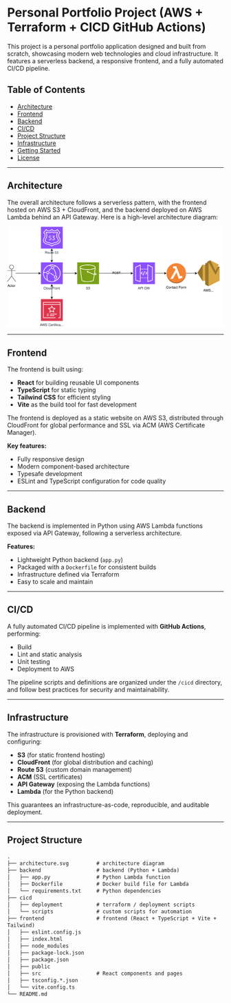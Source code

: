 # Personal Portfolio Project (AWS + Terraform + CICD GitHub Actions)

This project is a personal portfolio application designed and built from scratch, showcasing modern web technologies and cloud infrastructure. It features a serverless backend, a responsive frontend, and a fully automated CI/CD pipeline.

## Table of Contents

- [Architecture](#architecture)
- [Frontend](#frontend)
- [Backend](#backend)
- [CI/CD](#cicd)
- [Project Structure](#project-structure)
- [Infrastructure](#infrastructure)
- [Getting Started](#getting-started)
- [License](#license)

---

## Architecture

The overall architecture follows a serverless pattern, with the frontend hosted on AWS S3 + CloudFront, and the backend deployed on AWS Lambda behind an API Gateway. Here is a high-level architecture diagram:

![Architecture](architecture.svg)

---

## Frontend

The frontend is built using:

- **React** for building reusable UI components
- **TypeScript** for static typing
- **Tailwind CSS** for efficient styling
- **Vite** as the build tool for fast development

The frontend is deployed as a static website on AWS S3, distributed through CloudFront for global performance and SSL via ACM (AWS Certificate Manager).

**Key features:**

- Fully responsive design
- Modern component-based architecture
- Typesafe development
- ESLint and TypeScript configuration for code quality

---

## Backend

The backend is implemented in Python using AWS Lambda functions exposed via API Gateway, following a serverless architecture.

**Features:**

- Lightweight Python backend (`app.py`)
- Packaged with a `Dockerfile` for consistent builds
- Infrastructure defined via Terraform
- Easy to scale and maintain

---

## CI/CD

A fully automated CI/CD pipeline is implemented with **GitHub Actions**, performing:

- Build
- Lint and static analysis
- Unit testing
- Deployment to AWS

The pipeline scripts and definitions are organized under the `/cicd` directory, and follow best practices for security and maintainability.

---

## Infrastructure

The infrastructure is provisioned with **Terraform**, deploying and configuring:

- **S3** (for static frontend hosting)
- **CloudFront** (for global distribution and caching)
- **Route 53** (custom domain management)
- **ACM** (SSL certificates)
- **API Gateway** (exposing the Lambda functions)
- **Lambda** (for the Python backend)

This guarantees an infrastructure-as-code, reproducible, and auditable deployment.

---

## Project Structure

```plaintext
.
├── architecture.svg         # architecture diagram
├── backend                  # backend (Python + Lambda)
│   ├── app.py               # Python Lambda function
│   ├── Dockerfile           # Docker build file for Lambda
│   └── requirements.txt     # Python dependencies
├── cicd
│   ├── deployment           # terraform / deployment scripts
│   └── scripts              # custom scripts for automation
├── frontend                 # frontend (React + TypeScript + Vite + Tailwind)
│   ├── eslint.config.js
│   ├── index.html
│   ├── node_modules
│   ├── package-lock.json
│   ├── package.json
│   ├── public
│   ├── src                  # React components and pages
│   ├── tsconfig.*.json
│   └── vite.config.ts
└── README.md
